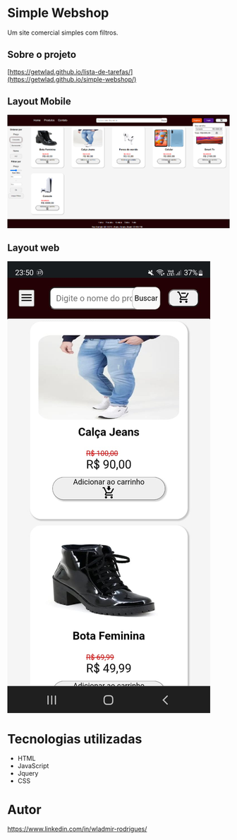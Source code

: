 # Simple Webshop
Um site comercial simples com filtros.
## Sobre o projeto
[https://getwlad.github.io/lista-de-tarefas/](https://getwlad.github.io/simple-webshop/)

## Layout Mobile
![Web 2](https://github.com/getwlad/assets/blob/main/simpleWebshop1.png)

## Layout web
![Web 1](https://github.com/getwlad/assets/blob/main/simpleWebshop2.png)

# Tecnologias utilizadas
- HTML
- JavaScript
- Jquery
- CSS


# Autor
https://www.linkedin.com/in/wladmir-rodrigues/
